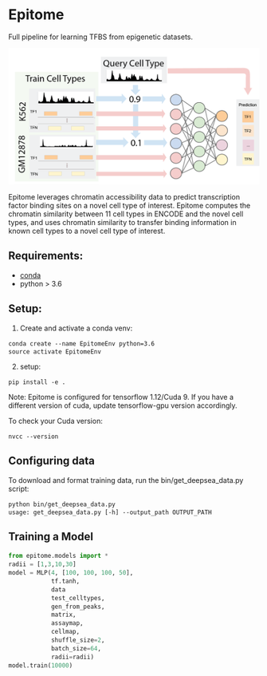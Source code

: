 # Epitome

Full pipeline for learning TFBS from epigenetic datasets.

![Epitome Diagram](docs/figures/epitome_diagram.png)

Epitome leverages chromatin accessibility data to predict transcription factor binding sites on a novel cell type of interest. Epitome computes the chromatin similarity between 11 cell types in ENCODE and the novel cell types, and uses chromatin similarity to transfer binding information in known cell types to a novel cell type of interest. 


## Requirements:
* [conda](https://docs.conda.io/en/latest/miniconda.html)
* python > 3.6

## Setup:
1. Create and activate a conda venv:
```
conda create --name EpitomeEnv python=3.6
source activate EpitomeEnv
```
2. setup: 
```
pip install -e .
```

Note: Epitome is configured for tensorflow 1.12/Cuda 9. If you have a different
version of cuda, update tensorflow-gpu version accordingly.

To check your Cuda version:
```
nvcc --version
```

## Configuring data
To download and format training data, run the bin/get_deepsea_data.py script:


```
python bin/get_deepsea_data.py 
usage: get_deepsea_data.py [-h] --output_path OUTPUT_PATH
```

## Training a Model

```python
from epitome.models import *
radii = [1,3,10,30]
model = MLP(4, [100, 100, 100, 50], 
            tf.tanh, 
            data
            test_celltypes,
            gen_from_peaks, 
            matrix,
            assaymap,
            cellmap,
            shuffle_size=2, 
            batch_size=64,
            radii=radii)
model.train(10000)
```



